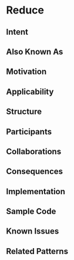 # Reduce

## Intent

## Also Known As

## Motivation

## Applicability

## Structure

## Participants

## Collaborations

## Consequences

## Implementation

## Sample Code

## Known Issues

## Related Patterns

